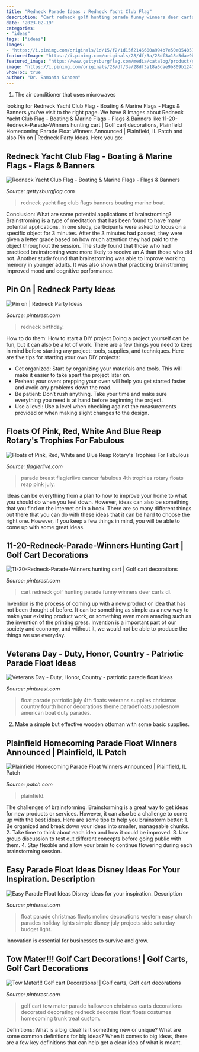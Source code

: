 ```yaml
---
title: "Redneck Parade Ideas : Redneck Yacht Club Flag"
description: "Cart redneck golf hunting parade funny winners deer carts dl"
date: "2023-02-19"
categories:
- "ideas"
tags: ["ideas"]
images:
- "https://i.pinimg.com/originals/1d/15/f2/1d15f2146600a994b7e50e0540579afe.jpg"
featuredImage: "https://i.pinimg.com/originals/28/df/3a/28df3a18a5dae9b809b1247a2c29e5fe.jpg"
featured_image: "https://www.gettysburgflag.com/media/catalog/product/cache/2/thumbnail/520x416/602f0fa2c1f0d1ba5e241f914e856ff9/r/e/redneck-yacht-club.jpg"
image: "https://i.pinimg.com/originals/28/df/3a/28df3a18a5dae9b809b1247a2c29e5fe.jpg"
ShowToc: true
author: "Dr. Samanta Schoen"
---
```



1. The air conditioner that uses microwaves

	

		
looking for Redneck Yacht Club Flag - Boating &amp; Marine Flags - Flags &amp; Banners you've visit to the right page. We have 8 Images about Redneck Yacht Club Flag - Boating &amp; Marine Flags - Flags &amp; Banners like 11-20-Redneck-Parade-Winners hunting cart | Golf cart decorations, Plainfield Homecoming Parade Float Winners Announced | Plainfield, IL Patch and also Pin on | Redneck Party Ideas. Here you go:
		
    
## Redneck Yacht Club Flag - Boating &amp; Marine Flags - Flags &amp; Banners

<img loading=lazy src="https://www.gettysburgflag.com/media/catalog/product/cache/2/thumbnail/520x416/602f0fa2c1f0d1ba5e241f914e856ff9/r/e/redneck-yacht-club.jpg" onerror="this.onerror=null;this.src='https://tse2.mm.bing.net/th?id=OIP.SwDVw528iENy7glqRIVr-QHaF7&amp;pid=15.1';" alt="Redneck Yacht Club Flag - Boating &amp; Marine Flags - Flags &amp; Banners">

_Source: gettysburgflag.com_

>redneck yacht flag club flags banners boating marine boat. 

	

Conclusion: What are some potential applications of brainstroming?
Brainstroming is a type of meditation that has been found to have many potential applications. In one study, participants were asked to focus on a specific object for 3 minutes. After the 3 minutes had passed, they were given a letter grade based on how much attention they had paid to the object throughout the session. The study found that those who had practiced brainstroming were more likely to receive an A than those who did not. Another study found that brainstroming was able to improve working memory in younger adults. It was also shown that practicing brainstroming improved mood and cognitive performance.

    
## Pin On | Redneck Party Ideas

<img loading=lazy src="https://i.pinimg.com/736x/9f/31/56/9f31563227625d97e5e12cc8fed9b46f--redneck-birthday-redneck-party.jpg" onerror="this.onerror=null;this.src='https://tse1.mm.bing.net/th?id=OIP.KDqh7rFcyTDD_XUKFL5h6AAAAA&amp;pid=15.1';" alt="Pin on | Redneck Party Ideas">

_Source: pinterest.com_

>redneck birthday. 

	

How to do them: How to start a DIY project
Doing a project yourself can be fun, but it can also be a lot of work. There are a few things you need to keep in mind before starting any project: tools, supplies, and techniques. Here are five tips for starting your own DIY projects: 
- Get organized: Start by organizing your materials and tools. This will make it easier to take apart the project later on. 
- Preheat your oven: prepping your oven will help you get started faster and avoid any problems down the road. 
- Be patient: Don’t rush anything. Take your time and make sure everything you need is at hand before beginning the project. 
- Use a level: Use a level when checking against the measurements provided or when making slight changes to the design.

    
## Floats Of Pink, Red, White And Blue Reap Rotary&#039;s Trophies For Fabulous

<img loading=lazy src="https://flaglerlive.com/wp-content/uploads/surfside-estates-breast-can-650x431.jpg" onerror="this.onerror=null;this.src='https://tse4.mm.bing.net/th?id=OIP.fPUf4PVnQ_Z6W8xx2GjYhAHaE6&amp;pid=15.1';" alt="Floats of Pink, Red, White and Blue Reap Rotary&#039;s Trophies For Fabulous">

_Source: flaglerlive.com_

>parade breast flaglerlive cancer fabulous 4th trophies rotary floats reap pink july. 

	

Ideas can be everything from a plan to how to improve your home to what you should do when you feel down. However, ideas can also be something that you find on the internet or in a book. There are so many different things out there that you can do with these ideas that it can be hard to choose the right one. However, if you keep a few things in mind, you will be able to come up with some great ideas.

    
## 11-20-Redneck-Parade-Winners Hunting Cart | Golf Cart Decorations

<img loading=lazy src="https://i.pinimg.com/originals/9e/08/52/9e08521630fe05a4f0ad64ae32d3fdf6.jpg" onerror="this.onerror=null;this.src='https://tse4.mm.bing.net/th?id=OIP.e6P1Wq7pEFx8e8JzLlgBSgHaF9&amp;pid=15.1';" alt="11-20-Redneck-Parade-Winners hunting cart | Golf cart decorations">

_Source: pinterest.com_

>cart redneck golf hunting parade funny winners deer carts dl. 

	

Invention is the process of coming up with a new product or idea that has not been thought of before. It can be something as simple as a new way to make your existing product work, or something even more amazing such as the invention of the printing press. Invention is a important part of our society and economy, and without it, we would not be able to produce the things we use everyday.

    
## Veterans Day - Duty, Honor, Country - Patriotic Parade Float Ideas

<img loading=lazy src="https://i.pinimg.com/originals/1d/15/f2/1d15f2146600a994b7e50e0540579afe.jpg" onerror="this.onerror=null;this.src='https://tse1.mm.bing.net/th?id=OIP.Zvq1DEJeAMFTX9UGoflb3gHaFu&amp;pid=15.1';" alt="Veterans Day - Duty, Honor, Country - patriotic parade float ideas">

_Source: pinterest.com_

>float parade patriotic july 4th floats veterans supplies christmas country fourth honor decorations theme paradefloatsuppliesnow american boat duty parades. 

	

2. Make a simple but effective wooden ottoman with some basic supplies.

    
## Plainfield Homecoming Parade Float Winners Announced | Plainfield, IL Patch

<img loading=lazy src="https://cdn.patchcdn.com/users/73761/2013/10/T800x600/30567558a63c32b2ed32abc5ef97260c.jpg" onerror="this.onerror=null;this.src='https://tse3.mm.bing.net/th?id=OIP.semPPw0I160u_ZbbuMXOqQHaFj&amp;pid=15.1';" alt="Plainfield Homecoming Parade Float Winners Announced | Plainfield, IL Patch">

_Source: patch.com_

>plainfield. 

	

The challenges of brainstorming.
Brainstorming is a great way to get ideas for new products or services. However, it can also be a challenge to come up with the best ideas. Here are some tips to help you brainstorm better: 1. Be organized and break down your ideas into smaller, manageable chunks. 2. Take time to think about each idea and how it could be improved. 3. Use group discussion to test out different concepts before going public with them. 4. Stay flexible and allow your brain to continue flowering during each brainstorming session.

    
## Easy Parade Float Ideas Disney Ideas For Your Inspiration. Description

<img loading=lazy src="https://i.pinimg.com/originals/28/df/3a/28df3a18a5dae9b809b1247a2c29e5fe.jpg" onerror="this.onerror=null;this.src='https://tse2.mm.bing.net/th?id=OIP._5z16H_osgdQnicGjEUpmAHaEx&amp;pid=15.1';" alt="Easy Parade Float Ideas Disney ideas for your inspiration. Description">

_Source: pinterest.com_

>float parade christmas floats molino decorations western easy church parades holiday lights simple disney july projects side saturday budget light. 

	

Innovation is essential for businesses to survive and grow.

    
## Tow Mater!!! Golf Cart Decorations! | Golf Carts, Golf Cart Decorations

<img loading=lazy src="https://i.pinimg.com/originals/40/c8/8b/40c88bf0708c8610b291f16ea53caec4.jpg" onerror="this.onerror=null;this.src='https://tse2.mm.bing.net/th?id=OIP.HHDAfQLjM4jfnC2wP4h20QHaHa&amp;pid=15.1';" alt="Tow Mater!!! Golf cart Decorations! | Golf carts, Golf cart decorations">

_Source: pinterest.com_

>golf cart tow mater parade halloween christmas carts decorations decorated decorating redneck decorate float floats costumes homecoming trunk treat custom. 

	

Definitions: What is a big idea? Is it something new or unique? What are some common definitions for big ideas?
When it comes to big ideas, there are a few key definitions that can help get a clear idea of what is meant.


